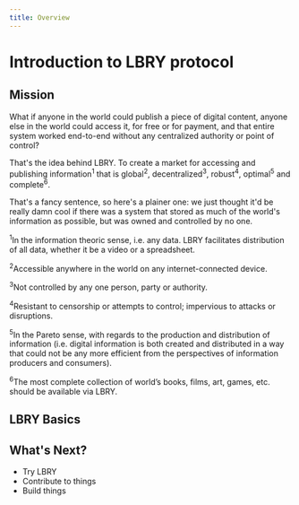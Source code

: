 ```yaml
---
title: Overview
---
```


# Introduction to LBRY protocol

## Mission

What if anyone in the world could publish a piece of digital content, anyone else in the world could access it, for free or for payment, and that entire system worked end-to-end without any centralized authority or point of control?

That's the idea behind LBRY. To create a market for accessing and publishing information<sup>1</sup> that is global<sup>2</sup>, decentralized<sup>3</sup>, robust<sup>4</sup>, optimal<sup>5</sup> and complete<sup>6</sup>.

That's a fancy sentence, so here's a plainer one: we just thought it'd be really damn cool if there was a system that stored as much of the world's information as possible, but was owned and controlled by no one.

<sup>1</sup>In the information theoric sense, i.e. any data. LBRY facilitates distribution of all data, whether it be a video or a spreadsheet.

<sup>2</sup>Accessible anywhere in the world on any internet-connected device.

<sup>3</sup>Not controlled by any one person, party or authority.

<sup>4</sup>Resistant to censorship or attempts to control; impervious to attacks or disruptions.

<sup>5</sup>In the Pareto sense, with regards to the production and distribution of information (i.e. digital information is both created and distributed in a way that could not be any more efficient from the perspectives of information producers and consumers).

<sup>6</sup>The most complete collection of world’s books, films, art, games, etc. should be available via LBRY.

## LBRY Basics

<Ecosystem></Ecosystem>

## What's Next?

- Try LBRY
- Contribute to things
- Build things
